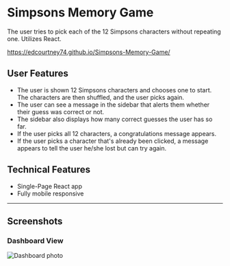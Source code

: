 # Simpsons Memory Game
The user tries to pick each of the 12 Simpsons characters without repeating one. Utilizes React. 

https://edcourtney74.github.io/Simpsons-Memory-Game/

## User Features
  * The user is shown 12 Simpsons characters and chooses one to start. The characters are then shuffled, and the user picks again.
  * The user can see a message in the sidebar that alerts them whether their guess was correct or not. 
  * The sidebar also displays how many correct guesses the user has so far.
  * If the user picks all 12 characters, a congratulations message appears.
  * If the user picks a character that's already been clicked, a message appears to tell the user he/she lost but can try again.
  
## Technical Features  
  * Single-Page React app
  * Fully mobile responsive
  
***
## Screenshots
### Dashboard View
![Dashboard photo](https://github.com/JustinL63/NextUp/blob/master/public/images/dashboard.PNG "Dashboard")


